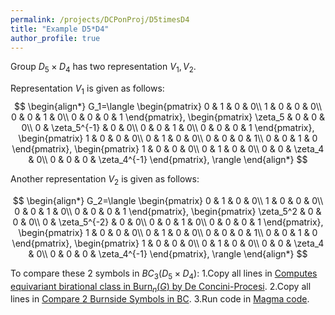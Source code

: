 ```yaml
---
permalink: /projects/DCPonProj/D5timesD4
title: "Example D5*D4"
author_profile: true
---
```


Group $D_5 \times D_4$ has two representation $V_1,V_2$.

Representation $V_1$ is given as follows:
$$
\begin{align*}
G_1=\langle
\begin{pmatrix}
0 & 1 & 0 & 0\\
1 & 0 & 0 & 0\\
0 & 0 & 1 & 0\\
0 & 0 & 0 & 1
\end{pmatrix},
\begin{pmatrix}
\zeta_5 & 0 & 0 & 0\\
0 & \zeta_5^{-1} & 0 & 0\\
0 & 0 & 1 & 0\\
0 & 0 & 0 & 1
\end{pmatrix},
\begin{pmatrix}
1 & 0 & 0 & 0\\
0 & 1 & 0 & 0\\
0 & 0 & 0 & 1\\
0 & 0 & 1 & 0
\end{pmatrix},
\begin{pmatrix}
1 & 0 & 0 & 0\\
0 & 1 & 0 & 0\\
0 & 0 & \zeta_4 & 0\\
0 & 0 & 0 & \zeta_4^{-1}
\end{pmatrix},
\rangle
\end{align*}
$$

Another representation $V_2$ is given as follows:

$$
\begin{align*}
G_2=\langle
\begin{pmatrix}
0 & 1 & 0 & 0\\
1 & 0 & 0 & 0\\
0 & 0 & 1 & 0\\
0 & 0 & 0 & 1
\end{pmatrix},
\begin{pmatrix}
\zeta_5^2 & 0 & 0 & 0\\
0 & \zeta_5^{-2} & 0 & 0\\
0 & 0 & 1 & 0\\
0 & 0 & 0 & 1
\end{pmatrix},
\begin{pmatrix}
1 & 0 & 0 & 0\\
0 & 1 & 0 & 0\\
0 & 0 & 0 & 1\\
0 & 0 & 1 & 0
\end{pmatrix},
\begin{pmatrix}
1 & 0 & 0 & 0\\
0 & 1 & 0 & 0\\
0 & 0 & \zeta_4 & 0\\
0 & 0 & 0 & \zeta_4^{-1}
\end{pmatrix},
\rangle
\end{align*}
$$

To compare these 2 symbols in $BC_3(D_5 \times D_4)$:
1.Copy all lines in <a href="http://kaiqi-yang1994.github.io/files/DCPonProj/DCPonProj.txt" target="_blank" rel="noopener noreferrer">Computes equivariant birational class in $\mathrm{Burn}_n(G)$ by De Concini-Procesi</a></li>.
2.Copy all lines in <a href="http://kaiqi-yang1994.github.io/files/DCPonProj/CompareTwoBurnMapBC.txt" target="_blank" rel="noopener noreferrer">Compare 2 Burnside Symbols in BC</a></li>.
3.Run code in <a href="http://kaiqi-yang1994.github.io/files/DCPonProj/Dimension4 D5timesD4.txt" target="_blank" rel="noopener noreferrer">Magma code</a></li>.
